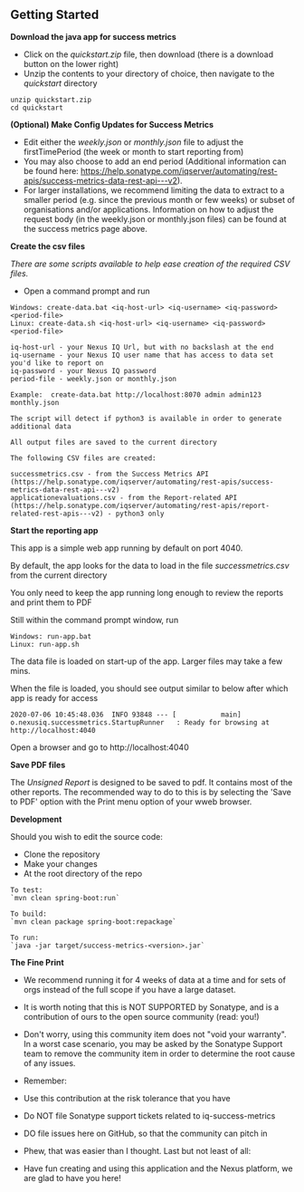 
## Getting Started

**Download the java app for success metrics**
  * Click on the *quickstart.zip* file, then download (there is a download button on the lower right)
  * Unzip the contents to your directory of choice, then navigate to the *quickstart* directory

```
unzip quickstart.zip
cd quickstart
```

**(Optional) Make Config Updates for Success Metrics**

 * Edit either the *weekly.json* or *monthly.json* file to adjust the firstTimePeriod (the week or month to start reporting from) 
 * You may also choose to add an end period (Additional information can be found here: https://help.sonatype.com/iqserver/automating/rest-apis/success-metrics-data-rest-api---v2).
 * For larger installations, we recommend limiting the data to extract to a smaller period (e.g. since the previous month or few weeks) or subset of organisations and/or applications. Information on how to adjust the request body (in the weekly.json or monthly.json files) can be found at the success metrics page above.

**Create the csv files**

*There are some scripts available to help ease creation of the required CSV files.*
 
 * Open a command prompt and run 


```
Windows: create-data.bat <iq-host-url> <iq-username> <iq-password> <period-file>
Linux: create-data.sh <iq-host-url> <iq-username> <iq-password> <period-file>

iq-host-url - your Nexus IQ Url, but with no backslash at the end
iq-username - your Nexus IQ user name that has access to data set you'd like to report on
iq-password - your Nexus IQ password
period-file - weekly.json or monthly.json

Example:  create-data.bat http://localhost:8070 admin admin123 monthly.json

The script will detect if python3 is available in order to generate additional data

All output files are saved to the current directory

The following CSV files are created:

successmetrics.csv - from the Success Metrics API (https://help.sonatype.com/iqserver/automating/rest-apis/success-metrics-data-rest-api---v2)
applicationevaluations.csv - from the Report-related API (https://help.sonatype.com/iqserver/automating/rest-apis/report-related-rest-apis---v2) - python3 only

```

**Start the reporting app**
   
   This app is a simple web app running by default on port 4040. 
   
   By default, the app looks for the data to load in the file *successmetrics.csv* from the current directory

   You only need to keep the app running long enough to review the reports and print them to PDF

   Still within the command prompt window, run
```
Windows: run-app.bat  
Linux: run-app.sh
```

The data file is loaded on start-up of the app. Larger files may take a few mins.

When the file is loaded, you should see output similar to below after which app is ready for access

```
2020-07-06 10:45:48.036  INFO 93848 --- [           main] o.nexusiq.successmetrics.StartupRunner   : Ready for browsing at http://localhost:4040
```

Open a browser and go to http://localhost:4040

**Save PDF files**

The *Unsigned Report* is designed to be saved to pdf. It contains most of the other reports. The recommended way to do to this is by selecting the 'Save to PDF' option with the Print menu option of your wweb browser.

**Development**

Should you wish to edit the source code: 

  * Clone the repository
  * Make your changes
  * At the root directory of the repo
```
To test:
`mvn clean spring-boot:run`

To build:
`mvn clean package spring-boot:repackage`

To run:
`java -jar target/success-metrics-<version>.jar`
```

**The Fine Print**
* We recommend running it for 4 weeks of data at a time and for sets of orgs instead of the full scope if you have a large dataset.
* It is worth noting that this is NOT SUPPORTED by Sonatype, and is a contribution of ours to the open source community (read: you!)

* Don't worry, using this community item does not "void your warranty". In a worst case scenario, you may be asked by the Sonatype Support team to remove the community item in order to determine the root cause of any issues.

* Remember:

* Use this contribution at the risk tolerance that you have
* Do NOT file Sonatype support tickets related to iq-success-metrics
* DO file issues here on GitHub, so that the community can pitch in
* Phew, that was easier than I thought. Last but not least of all:

* Have fun creating and using this application and the Nexus platform, we are glad to have you here!
